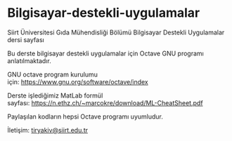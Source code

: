 # Bilgisayar-destekli-uygulamalar

Siirt Üniversitesi Gıda Mühendisliği Bölümü Bilgisayar Destekli Uygulamalar dersi sayfası

Bu derste bilgisayar destekli uygulamalar için Octave GNU programı anlatılmaktadır.

GNU octave program kurulumu için: https://www.gnu.org/software/octave/index

Derste işlediğimiz MatLab formül sayfası: https://n.ethz.ch/~marcokre/download/ML-CheatSheet.pdf

Paylaşılan kodların hepsi Octave programı uyumludur. 

İletişim: tiryakiv@siirt.edu.tr
